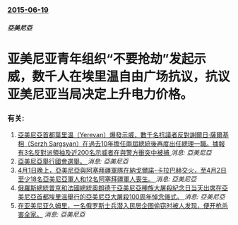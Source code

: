 ### [2015-06-19](/news/2015/06/19/index.md)

##### 亞美尼亞
#  亚美尼亚青年组织“不要抢劫”发起示威，数千人在埃里温自由广场抗议，抗议亚美尼亚当局决定上升电力价格。




### 有关:

1. [ 亞美尼亞首都葉里温（Yerevan）爆發示威，數千名抗議者反對謝爾日·薩爾基相（Serzh Sargsyan）在過去10年擔任兩屆總統後再度出任總理一職。據報有3名反對派領袖及近200名示威者在與警方衝突中被捕 ](/zh/news/2018/04/22/亞美尼亞首都葉里温-Yerevan-爆發示威-數千名抗議者反對謝爾日-薩爾基相-Serzh-Sargsyan-在過去1.md) _消息: 亞美尼亞_
2. [亞美尼亞舉行國會選舉。 ](/zh/news/2017/04/2/亞美尼亞舉行國會選舉.md) _消息: 亞美尼亞_
3. [4月1日晚上，亞美尼亞與阿塞拜疆軍隊在納戈爾諾-卡拉巴赫交火，至4月2日至少18名亞美尼亞軍人和12名阿塞拜疆軍人喪生。 ](/zh/news/2016/04/1/4月1日晚上-亞美尼亞與阿塞拜疆軍隊在納戈爾諾-卡拉巴赫交火-至4月2日至少18名亞美尼亞軍人和12名阿塞拜疆軍人喪生.md) _消息: 亞美尼亞_
4. [俄羅斯總統普京和法國總統奧朗德于亞美尼亞種族大屠殺紀念日当天出席在亞美尼亞首都埃里溫舉行的亞美尼亞大屠殺100周年悼念儀式。 ](/zh/news/2015/04/24/俄羅斯總統普京和法國總統奧朗德于亞美尼亞種族大屠殺紀念日当天出席在亞美尼亞首都埃里溫舉行的亞美尼亞大屠殺100周年悼念儀.md) _消息: 亞美尼亞_
5. [ 在亚美尼亚久姆里，一名俄罗斯士兵潜入民居企图偷窃时被人发现，便开枪杀害全家。](/zh/news/2015/01/12/在亚美尼亚久姆里-一名俄罗斯士兵潜入民居企图偷窃时被人发现-便开枪杀害全家.md) _消息: 亞美尼亞_
